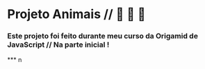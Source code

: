 # Projeto Animais // 🐒 🐯 🦁

### Este projeto foi feito durante meu curso da Origamid de JavaScript // Na parte inicial !
*** n
